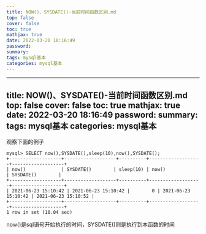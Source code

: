 ```yaml
---
title: NOW()、SYSDATE()-当前时间函数区别.md
top: false
cover: false
toc: true
mathjax: true
date: 2022-03-20 18:16:49
password:
summary:
tags: mysql基本
categories: mysql基本
---
```

---
title: NOW()、SYSDATE()-当前时间函数区别.md
top: false
cover: false
toc: true
mathjax: true
date: 2022-03-20 18:16:49
password:
summary:
tags: mysql基本
categories: mysql基本
---

观察下面的例子

~~~
mysql> SELECT now(),SYSDATE(),sleep(10),now(),SYSDATE();
+-------------------+-------------------+----------+-------------------+-------------------+
| now()             | SYSDATE()        | sleep(10) | now()             | SYSDATE()        |
+-------------------+-------------------+----------+-------------------+-------------------+
| 2021-06-23 15:10:42 | 2021-06-23 15:10:42 |        0 | 2021-06-23 15:10:42 | 2021-06-23 15:10:52 |
+-------------------+-------------------+----------+-------------------+-------------------+
1 row in set (10.04 sec)
~~~

now()是sql语句开始执行的时间，SYSDATE()则是执行到本函数的时间
